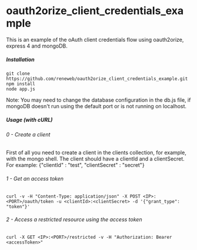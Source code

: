 oauth2orize_client_credentials_example
======================================

This is an example of the oAuth client credentials flow using oauth2orize, express 4 and mongoDB.

##### Installation

```
git clone https://github.com/reneweb/oauth2orize_client_credentials_example.git
npm install
node app.js
```
Note: You may need to change the database configuration in the db.js file, if mongoDB doesn't run using the default port or is not running on localhost.

##### Usage (with cURL)

###### 0 - Create a client

First of all you need to create a client in the clients collection, for example, with the mongo shell. The client should have a clientId and a clientSecret.
For example:
{"clientId" : "test", "clientSecret" : "secret"}

###### 1 - Get an access token

```
curl -v -H "Content-Type: application/json" -X POST <IP>:<PORT>/oauth/token -u <clientId>:<clientSecret> -d '{"grant_type": "token"}'
```

###### 2 - Access a restricted resource using the access token

```
curl -X GET <IP>:<PORT>/restricted -v -H "Authorization: Bearer <accessToken>"
```
